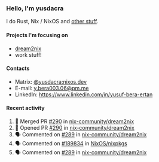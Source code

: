 ### Hello, I'm yusdacra

I do Rust, Nix / NixOS and [other stuff](https://gaze.systems/).

#### Projects I'm focusing on

- [dream2nix](https://github.com/nix-community/dream2nix)
- work stuff!

#### Contacts

- Matrix: [@yusdacra:nixos.dev](https://matrix.to/#/@yusdacra:nixos.dev)
- E-mail: y.bera003.06@pm.me
- LinkedIn: https://www.linkedin.com/in/yusuf-bera-ertan

#### Recent activity

<!--START_SECTION:activity-->
1. 🎉 Merged PR [#290](https://github.com/nix-community/dream2nix/pull/290) in [nix-community/dream2nix](https://github.com/nix-community/dream2nix)
2. 💪 Opened PR [#290](https://github.com/nix-community/dream2nix/pull/290) in [nix-community/dream2nix](https://github.com/nix-community/dream2nix)
3. 🗣 Commented on [#289](https://github.com/nix-community/dream2nix/issues/289) in [nix-community/dream2nix](https://github.com/nix-community/dream2nix)
4. 🗣 Commented on [#189834](https://github.com/NixOS/nixpkgs/issues/189834) in [NixOS/nixpkgs](https://github.com/NixOS/nixpkgs)
5. 🗣 Commented on [#289](https://github.com/nix-community/dream2nix/issues/289) in [nix-community/dream2nix](https://github.com/nix-community/dream2nix)
<!--END_SECTION:activity-->

